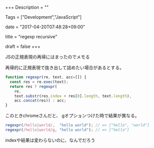 +++
Description = ""

Tags = ["Development","JavaScript"]

date = "2017-04-20T07:48:28+09:00"

title = "regexp recursive"

draft = false
+++

JSの正規表現の再帰にはまったのでメモる

再帰的に正規表現で抜き出して詰めたい場合があるとする。

```js
function regexpr(re, text, acc=[]) {
  const res = re.exec(text);
  return res ? regexpr(
    re,
    text.substr(res.index + res[0].length, text.length),
    acc.concat(res)) : acc;
}
```

このときchromeさんだと、 gオプションつけた時で結果が異なる。

```js
regexpr(/hello|world/,  "hello world"); // => ["hello", "world"]
regexpr(/hello|world/g, "hello world"); // => ["hello"]
```

indexや結果は変わらないのに、なんでだろう
